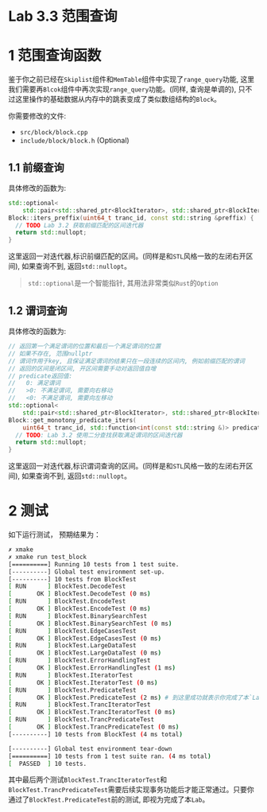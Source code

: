 # Lab 3.3 范围查询

# 1 范围查询函数
鉴于你之前已经在`Skiplist`组件和`MemTable`组件中实现了`range_query`功能, 这里我们需要再`Blcok`组件中再次实现`range_query`功能。(同样, 查询是单调的), 只不过这里操作的基础数据从内存中的跳表变成了类似数组结构的`Block`。

你需要修改的文件:
- `src/block/block.cpp`
- `include/block/block.h` (Optional)

## 1.1 前缀查询
具体修改的函数为:
```cpp
std::optional<
    std::pair<std::shared_ptr<BlockIterator>, std::shared_ptr<BlockIterator>>>
Block::iters_preffix(uint64_t tranc_id, const std::string &preffix) {
  // TODO Lab 3.2 获取前缀匹配的区间迭代器
  return std::nullopt;
}
```
这里返回一对迭代器,标识前缀匹配的区间。(同样是和`STL`风格一致的左闭右开区间), 如果查询不到, 返回`std::nullopt`。

> `std::optional`是一个智能指针, 其用法非常类似`Rust`的`Option`

## 1.2 谓词查询
具体修改的函数为:
```cpp
// 返回第一个满足谓词的位置和最后一个满足谓词的位置
// 如果不存在, 范围nullptr
// 谓词作用于key, 且保证满足谓词的结果只在一段连续的区间内, 例如前缀匹配的谓词
// 返回的区间是闭区间, 开区间需要手动对返回值自增
// predicate返回值:
//   0: 满足谓词
//   >0: 不满足谓词, 需要向右移动
//   <0: 不满足谓词, 需要向左移动
std::optional<
    std::pair<std::shared_ptr<BlockIterator>, std::shared_ptr<BlockIterator>>>
Block::get_monotony_predicate_iters(
    uint64_t tranc_id, std::function<int(const std::string &)> predicate) {
  // TODO: Lab 3.2 使用二分查找获取满足谓词的区间迭代器
  return std::nullopt;
}
```
这里返回一对迭代器,标识谓词查询的区间。(同样是和`STL`风格一致的左闭右开区间), 如果查询不到, 返回`std::nullopt`。

# 2 测试
如下运行测试， 预期结果为：
```bash
✗ xmake
✗ xmake run test_block
[==========] Running 10 tests from 1 test suite.
[----------] Global test environment set-up.
[----------] 10 tests from BlockTest
[ RUN      ] BlockTest.DecodeTest
[       OK ] BlockTest.DecodeTest (0 ms)
[ RUN      ] BlockTest.EncodeTest
[       OK ] BlockTest.EncodeTest (0 ms)
[ RUN      ] BlockTest.BinarySearchTest
[       OK ] BlockTest.BinarySearchTest (0 ms)
[ RUN      ] BlockTest.EdgeCasesTest
[       OK ] BlockTest.EdgeCasesTest (0 ms)
[ RUN      ] BlockTest.LargeDataTest
[       OK ] BlockTest.LargeDataTest (0 ms)
[ RUN      ] BlockTest.ErrorHandlingTest
[       OK ] BlockTest.ErrorHandlingTest (1 ms)
[ RUN      ] BlockTest.IteratorTest
[       OK ] BlockTest.IteratorTest (0 ms)
[ RUN      ] BlockTest.PredicateTest
[       OK ] BlockTest.PredicateTest (2 ms) # 到这里成功就表示你完成了本`Lab`
[ RUN      ] BlockTest.TrancIteratorTest
[       OK ] BlockTest.TrancIteratorTest (0 ms)
[ RUN      ] BlockTest.TrancPredicateTest
[       OK ] BlockTest.TrancPredicateTest (0 ms)
[----------] 10 tests from BlockTest (4 ms total)

[----------] Global test environment tear-down
[==========] 10 tests from 1 test suite ran. (4 ms total)
[  PASSED  ] 10 tests.
```
其中最后两个测试`BlockTest.TrancIteratorTest`和`BlockTest.TrancPredicateTest`需要后续实现事务功能后才能正常通过。只要你通过了`BlockTest.PredicateTest`前的测试, 即视为完成了本`Lab`。